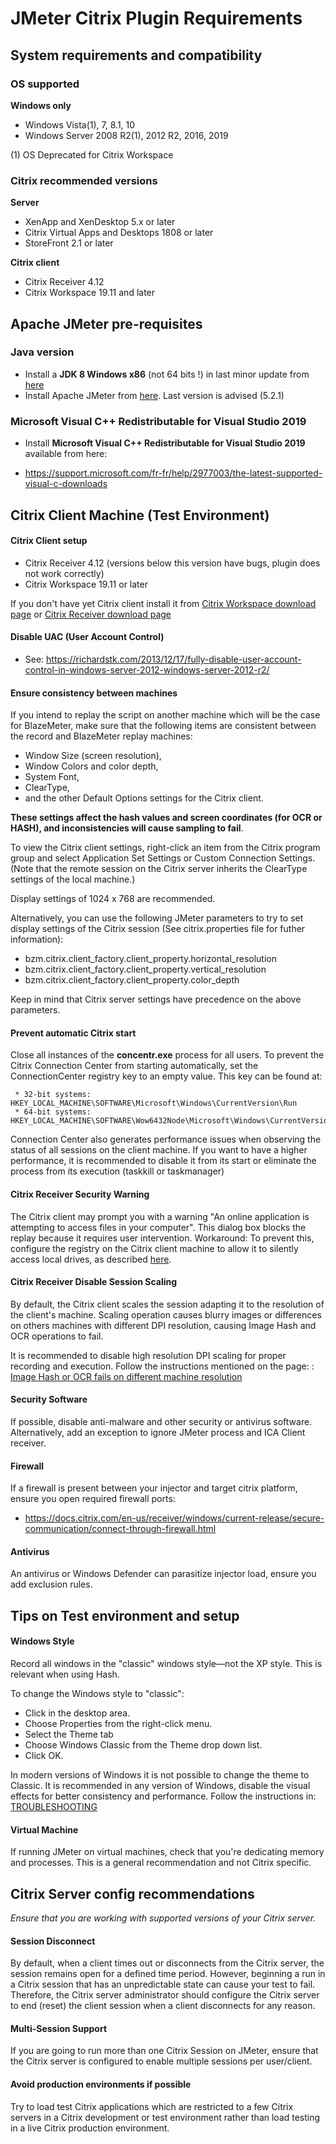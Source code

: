 # JMeter Citrix Plugin Requirements

## System requirements and compatibility

### OS supported

**Windows only**
  * Windows Vista(1), 7, 8.1, 10
  * Windows Server 2008 R2(1), 2012 R2, 2016, 2019

   (1) OS Deprecated for Citrix Workspace

### Citrix recommended versions

**Server**
  * XenApp and XenDesktop 5.x or later
  * Citrix Virtual Apps and Desktops 1808 or later
  * StoreFront 2.1 or later
        
**Citrix client**
  * Citrix Receiver 4.12
  * Citrix Workspace 19.11 and later

## Apache JMeter pre-requisites

### Java version 
* Install a **JDK 8 Windows x86** (not 64 bits !) in last minor update from [here](https://www.oracle.com/technetwork/java/javase/downloads/jdk8-downloads-2133151.html)
* Install Apache JMeter from [here](https://jmeter.apache.org/download_jmeter.cgi). Last version is advised (5.2.1)

### Microsoft Visual C++ Redistributable for Visual Studio 2019

* Install **Microsoft Visual C++ Redistributable for Visual Studio 2019** available from here:

- https://support.microsoft.com/fr-fr/help/2977003/the-latest-supported-visual-c-downloads

## Citrix Client Machine (Test Environment)

#### Citrix Client setup

- Citrix Receiver 4.12 (versions below this version have bugs, plugin does not work correctly)
- Citrix Workspace 19.11 or later

If you don't have yet Citrix client install it from [Citrix Workspace download page](https://www.citrix.com/downloads/workspace-app/windows/workspace-app-for-windows-latest.html) or [Citrix Receiver download page](https://www.citrix.com/downloads/citrix-receiver/windows/receiver-for-windows-latest.html)

#### Disable UAC (User Account Control)

- See: https://richardstk.com/2013/12/17/fully-disable-user-account-control-in-windows-server-2012-windows-server-2012-r2/

#### Ensure consistency between machines

If you intend to replay the script on another machine which will be the case for BlazeMeter, make sure that the following items are consistent between the record and BlazeMeter replay machines: 

- Window Size (screen resolution), 
- Window Colors and color depth, 
- System Font, 
- ClearType, 
- and the other Default Options settings for the Citrix client. 

**These settings affect the hash values and screen coordinates (for OCR or HASH), and inconsistencies will cause sampling to fail**. 

To view the Citrix client settings, right-click an item from the Citrix program group and select Application Set Settings or Custom Connection Settings. 
(Note that the remote session on the Citrix server inherits the ClearType settings of the local machine.)

Display settings of 1024 x 768 are recommended.

Alternatively, you can use the following JMeter parameters to try to set display settings of the Citrix session (See citrix.properties file for futher information):

* bzm.citrix.client_factory.client_property.horizontal_resolution 
* bzm.citrix.client_factory.client_property.vertical_resolution
* bzm.citrix.client_factory.client_property.color_depth

Keep in mind that Citrix server settings have precedence on the above parameters.

#### Prevent automatic Citrix start

Close all instances of the **concentr.exe** process for all users. 
To prevent the Citrix Connection Center from starting automatically, set the ConnectionCenter registry key to an empty value. 
This key can be found at:

     * 32-bit systems: HKEY_LOCAL_MACHINE\SOFTWARE\Microsoft\Windows\CurrentVersion\Run
     * 64-bit systems: HKEY_LOCAL_MACHINE\SOFTWARE\Wow6432Node\Microsoft\Windows\CurrentVersion\Run

Connection Center also generates performance issues when observing the status of all sessions on the client machine.
If you want to have a higher performance, it is recommended to disable it from its start or eliminate the process from its execution (taskkill or taskmanager)

#### Citrix Receiver Security Warning

The Citrix client may prompt you with a warning "An online application is attempting to access files in your computer". This dialog box blocks the replay because it requires user intervention.
Workaround: To prevent this, configure the registry on the Citrix client machine to allow it to silently access local drives, as described [here](http://support.citrix.com/article/CTX124921).

#### Citrix Receiver Disable Session Scaling

By default, the Citrix client scales the session adapting it to the resolution of the client's machine.
Scaling operation causes blurry images or differences on others machines with different DPI resolution, causing Image Hash and OCR operations to fail.

It is recommended to disable high resolution DPI scaling for proper recording and execution. 
Follow the instructions mentioned on the page: : [Image Hash or OCR fails on different machine resolution](TROUBLESHOOTING.md#image-hash-or-ocr-fails-on-different-machine-resolution)

#### Security Software

If possible, disable anti-malware and other security or antivirus software. Alternatively, add an exception to ignore JMeter process and ICA Client receiver.

#### Firewall

If a firewall is present between your injector and target citrix platform, ensure you open required firewall ports:

- https://docs.citrix.com/en-us/receiver/windows/current-release/secure-communication/connect-through-firewall.html

#### Antivirus

An antivirus or Windows Defender can parasitize injector load, ensure you add exclusion rules.

## Tips on Test environment and setup

#### Windows Style
 
Record all windows in the "classic" windows style—not the XP style. This is relevant when using Hash. 

To change the Windows style to "classic": 

* Click in the desktop area. 
* Choose Properties from the right-click menu. 
* Select the Theme tab
* Choose Windows Classic from the Theme drop down list. 
* Click OK. 

In modern versions of Windows it is not possible to change the theme to Classic.
It is recommended in any version of Windows, disable the visual effects for better consistency and performance. 
Follow the instructions in: [TROUBLESHOOTING](TROUBLESHOOTING.md#high-cpu-usage-on-dwmexe-process)

#### Virtual Machine
If running JMeter on virtual machines, check that you're dedicating memory and processes. This is a general recommendation and not Citrix specific.

## Citrix Server config recommendations

*Ensure that you are working with supported versions of your Citrix server.*

#### Session Disconnect

By default, when a client times out or disconnects from the Citrix server, the session remains open for a defined time period. 
However, beginning a run in a Citrix session that has an unpredictable state can cause your test to fail.
Therefore, the Citrix server administrator should configure the Citrix server to end (reset) the client session when a client disconnects for any reason.

#### Multi-Session Support

If you are going to run more than one Citrix Session on JMeter, ensure that the Citrix server is configured to enable multiple sessions per user/client.

#### Avoid production environments if possible
Try to load test Citrix applications which are restricted to a few Citrix servers in a Citrix development or test environment rather than load testing in a live Citrix production environment.


